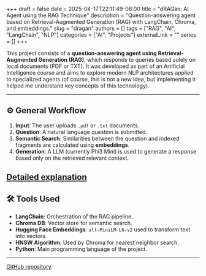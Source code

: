 +++
draft = false
date = 2025-04-17T22:11:49-06:00
title = "dRAGan: AI Agent using the RAG Technique"
description = "Question-answering agent based on Retrieval-Augmented Generation (RAG) with LangChain, Chroma, and embeddings."
slug = "dragan"
authors = []
tags = ["RAG", "AI", "LangChain", "NLP"]
categories = ["AI", "Projects"]
externalLink = ""
series = []
+++

This project consists of a **question-answering agent using Retrieval-Augmented Generation (RAG)**, which responds to queries based solely on local documents (PDF or TXT). It was developed as part of an Artificial Intelligence course and aims to explore modern NLP architectures applied to specialized agents (of course, this is not a new idea, but implementing it helped me understand key concepts of this technology).

---

## ⚙️ General Workflow

1. **Input**: The user uploads `.pdf` or `.txt` documents.
2. **Question**: A natural language question is submitted.
3. **Semantic Search**: Similarities between the question and indexed fragments are calculated using **embeddings**.
4. **Generation**: A LLM (currently Phi3 Mini) is used to generate a response based only on the retrieved relevant context.

[Detailed explanation](../../posts/rag-structure)
---

## 🛠️ Tools Used

- **LangChain**: Orchestration of the RAG pipeline.
- **Chroma DB**: Vector store for semantic search.
- **Hugging Face Embeddings**: `all-MiniLM-L6-v2` used to transform text into vectors.
- **HNSW Algorithm**: Used by Chroma for nearest neighbor search.
- **Python**: Main programming language of the project.

---

[GitHub repository](https://github.com/c4mdax/dragan-agent-rag).
